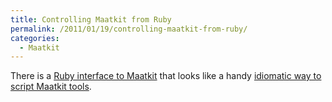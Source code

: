 ```yaml
---
title: Controlling Maatkit from Ruby
permalink: /2011/01/19/controlling-maatkit-from-ruby/
categories:
  - Maatkit
---
```

There is a [Ruby interface to Maatkit][1] that looks like a handy [idiomatic way to script Maatkit tools][2].

 [1]: http://rubygems.org/gems/maatkit-ruby
 [2]: http://rubydoc.info/gems/maatkit-ruby/0.1.0/frames
